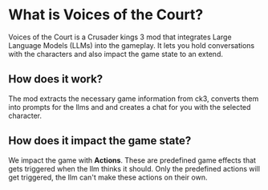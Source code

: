 # What is Voices of the Court?

Voices of the Court is a Crusader kings 3 mod that integrates Large Language Models (LLMs) into the gameplay. It lets you hold conversations with the characters and also impact the game state to an extend.

## How does it work?

The mod extracts the necessary game information from ck3, converts them into prompts for the llms and and creates a chat for you with the selected character. 

## How does it impact the game state?

We impact the game with **Actions**. These are predefined game effects that gets triggered when the llm thinks it should. Only the predefined actions will get triggered, the llm can't make these actions on their own.